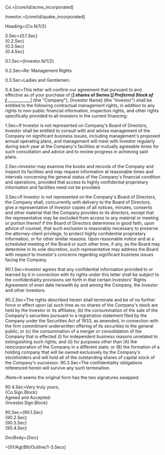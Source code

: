 Co.=[core/id/acme_incorporated]

Investor.=[core/id/quake_incorporated]

Heading={Co.N/1/2}

0.Sec={0.1.Sec}<br>{0.2.Sec}<br>{0.3.Sec}<br>{0.4.Sec}

0.1.Sec={Investor.N/1/2}

0.2.Sec=Re:	Management Rights

0.3.Sec=Ladies and Gentlemen:

0.4.Sec=This letter will confirm our agreement that pursuant to and effective as of your purchase of [________] shares of Series [_] Preferred Stock of [_____________________] (the "Company"),  [Investor Name] (the "Investor") shall be entitled to the following contractual management rights, in addition to any rights to non-public financial information, inspection rights, and other rights specifically provided to all investors in the current financing:

1.Sec=If Investor is not represented on Company's Board of Directors, Investor shall be entitled to consult with and advise management of the Company on significant business issues, including management's proposed annual operating plans, and management will meet with Investor regularly during each year at the Company's facilities at mutually agreeable times for such consultation and advice and to review progress in achieving said plans.

2.Sec=Investor may examine the books and records of the Company and inspect its facilities and may request information at reasonable times and intervals concerning the general status of the Company's financial condition and operations, provided that access to highly confidential proprietary information and facilities need not be provided.

3.Sec=If Investor is not represented on the Company's Board of Directors, the Company shall, concurrently with delivery to the Board of Directors, give a representative of Investor copies of all notices, minutes, consents and other material that the Company provides to its directors, except that the representative may be excluded from access to any material or meeting or portion thereof if the Board of Directors determines in good faith, upon advice of counsel, that such exclusion is reasonably necessary to preserve the attorney-client privilege, to protect highly confidential proprietary information, or for other similar reasons.  Upon reasonable notice and at a scheduled meeting of the Board or such other time, if any, as the Board may determine in its sole discretion, such representative may address the Board with respect to Investor's concerns regarding significant business issues facing the Company.

90.1.Sec=Investor agrees that any confidential information provided to or learned by it in connection with its rights under this letter shall be subject to the confidentiality provisions set forth in that certain Investors' Rights Agreement of even date herewith by and among the Company, the Investor and other investors.   

90.2.Sec=The rights described herein shall terminate and be of no further force or effect upon (a) such time as no shares of the Company's stock are held by the Investor or its affiliates; (b) the consummation of the sale of the Company's securities pursuant to a registration statement filed by the Company under the Securities Act of 1933, as amended, in connection with the firm commitment underwritten offering of its securities to the general public; or (c) the consummation of a merger or consolidation of the Company that is effected (i) for independent business reasons unrelated to extinguishing such rights; and (ii) for purposes other than (A) the reincorporation of the Company in a different state; or (B) the formation of a holding company that will be owned exclusively by the Company's stockholders and will hold all of the outstanding shares of capital stock of the Company's successor.
90.3.Sec=The confidentiality obligations referenced herein will survive any such termination.  

/Note=It seems the original form has the two signatures swapped.

90.4.Sec=Very truly yours, <br>{Co.Sign.Block}<br>Agreed and Accepted:<br>{Investor.Sign.Block}

90.Sec={90.1.Sec}<br>{90.2.Sec}<br>{90.3.Sec}<br>{90.4.Sec}

DocBody={Doc}

=[01/Agt/Bit/Outline/1-3.Secs]
